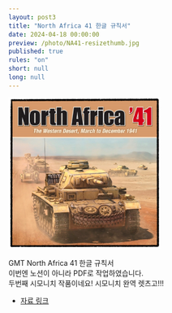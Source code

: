 ```yaml
---
layout: post3
title: "North Africa 41 한글 규칙서"
date: 2024-04-18 00:00:00
preview: /photo/NA41-resizethumb.jpg
published: true
rules: "on"
short: null
long: null
---
```


<img src="/photo/NA41-resizethumb.jpg" width="300">

GMT North Africa 41 한글 규칙서<br>
이번엔 노션이 아니라 PDF로 작업하였습니다.<br>
두번째 시모니치 작품이네요! 시모니치 완역 렛츠고!!!<br>

- [자료 링크](https://drive.google.com/file/d/1Bs4hc4F_E_WverJH_AvXI8xdVcS_UklP/view?usp=sharing)
